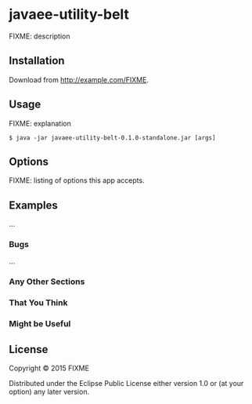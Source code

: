 # javaee-utility-belt

FIXME: description

## Installation

Download from http://example.com/FIXME.

## Usage

FIXME: explanation

    $ java -jar javaee-utility-belt-0.1.0-standalone.jar [args]

## Options

FIXME: listing of options this app accepts.

## Examples

...

### Bugs

...

### Any Other Sections
### That You Think
### Might be Useful

## License

Copyright © 2015 FIXME

Distributed under the Eclipse Public License either version 1.0 or (at
your option) any later version.
